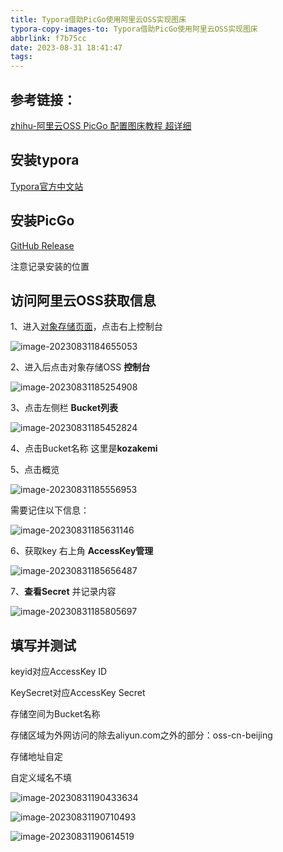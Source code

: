 ```yaml
---
title: Typora借助PicGo使用阿里云OSS实现图床
typora-copy-images-to: Typora借助PicGo使用阿里云OSS实现图床
abbrlink: f7b75cc
date: 2023-08-31 18:41:47
tags:
---
```


## 参考链接：

[zhihu-阿里云OSS PicGo 配置图床教程 超详细](https://zhuanlan.zhihu.com/p/104152479)

## 安装typora

[Typora官方中文站](https://typoraio.cn/)

## 安装PicGo

[GitHub Release](https://github.com/Molunerfinn/PicGo/releases)

注意记录安装的位置

## 访问阿里云OSS获取信息

1、进入[对象存储页面](https://cn.aliyun.com/product/oss?from_alibabacloud=)，点击右上控制台

![image-20230831184655053](Typora借助PicGo使用阿里云OSS实现图床/image-20230831184655053.png)

2、进入后点击对象存储OSS **控制台**

![image-20230831185254908](Typora借助PicGo使用阿里云OSS实现图床/image-20230831185254908.png)

3、点击左侧栏 **Bucket列表**

![image-20230831185452824](Typora借助PicGo使用阿里云OSS实现图床/image-20230831185452824.png)

4、点击Bucket名称 这里是**kozakemi**

5、点击概览

![image-20230831185556953](Typora借助PicGo使用阿里云OSS实现图床/image-20230831185556953.png)

需要记住以下信息：

![image-20230831185631146](Typora借助PicGo使用阿里云OSS实现图床/image-20230831185631146.png)

6、获取key 右上角 **AccessKey管理**

![image-20230831185656487](Typora借助PicGo使用阿里云OSS实现图床/image-20230831185656487.png)

7、**查看Secret** 并记录内容

![image-20230831185805697](Typora借助PicGo使用阿里云OSS实现图床/image-20230831185805697.png)



## 填写并测试

keyid对应AccessKey ID

KeySecret对应AccessKey Secret

存储空间为Bucket名称

存储区域为外网访问的除去aliyun.com之外的部分：oss-cn-beijing

存储地址自定

自定义域名不填

![image-20230831190433634](Typora借助PicGo使用阿里云OSS实现图床/image-20230831190433634.png)

![image-20230831190710493](Typora借助PicGo使用阿里云OSS实现图床/image-20230831190710493.png)

![image-20230831190614519](Typora借助PicGo使用阿里云OSS实现图床/image-20230831190614519.png)

